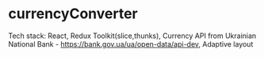 # currencyConverter
Tech stack:
React, Redux Toolkit(slice,thunks), 
Currency API from Ukrainian National Bank - https://bank.gov.ua/ua/open-data/api-dev,
Adaptive layout
